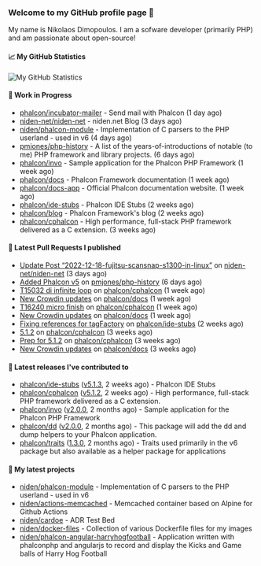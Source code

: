 ### Welcome to my GitHub profile page 👋

My name is Nikolaos Dimopoulos. I am a sofware developer (primarily PHP) and am passionate about open-source!

#### 📈 My GitHub Statistics

![My GitHub Statistics](https://github-readme-stats.vercel.app/api?username=niden&show_icons=true&count_private=true&hide_title=true&theme=transparent)

#### 👷 Work in Progress

- [phalcon/incubator-mailer](https://github.com/phalcon/incubator-mailer) - Send mail with Phalcon (1 day ago)
- [niden-net/niden-net](https://github.com/niden-net/niden-net) - niden.net Blog (3 days ago)
- [niden/phalcon-module](https://github.com/niden/phalcon-module) - Implementation of C parsers to the PHP userland - used in v6 (4 days ago)
- [pmjones/php-history](https://github.com/pmjones/php-history) - A list of the years-of-introductions of notable (to me) PHP framework and library projects. (6 days ago)
- [phalcon/invo](https://github.com/phalcon/invo) - Sample application for the Phalcon PHP Framework (1 week ago)
- [phalcon/docs](https://github.com/phalcon/docs) - Phalcon Framework documentation (1 week ago)
- [phalcon/docs-app](https://github.com/phalcon/docs-app) - Official Phalcon documentation website. (1 week ago)
- [phalcon/ide-stubs](https://github.com/phalcon/ide-stubs) - Phalcon IDE Stubs (2 weeks ago)
- [phalcon/blog](https://github.com/phalcon/blog) - Phalcon Framework&#39;s blog (2 weeks ago)
- [phalcon/cphalcon](https://github.com/phalcon/cphalcon) - High performance, full-stack PHP framework delivered as a C extension. (3 weeks ago)

#### 🔨 Latest Pull Requests I published

- [Update Post “2022-12-18-fujitsu-scansnap-s1300-in-linux”](https://github.com/niden-net/niden-net/pull/36) on [niden-net/niden-net](https://github.com/niden-net/niden-net) (3 days ago)
- [Added Phalcon v5](https://github.com/pmjones/php-history/pull/43) on [pmjones/php-history](https://github.com/pmjones/php-history) (6 days ago)
- [T15032 di infinite loop](https://github.com/phalcon/cphalcon/pull/16242) on [phalcon/cphalcon](https://github.com/phalcon/cphalcon) (1 week ago)
- [New Crowdin updates](https://github.com/phalcon/docs/pull/3116) on [phalcon/docs](https://github.com/phalcon/docs) (1 week ago)
- [T16240 micro finish](https://github.com/phalcon/cphalcon/pull/16241) on [phalcon/cphalcon](https://github.com/phalcon/cphalcon) (1 week ago)
- [New Crowdin updates](https://github.com/phalcon/docs/pull/3115) on [phalcon/docs](https://github.com/phalcon/docs) (1 week ago)
- [Fixing references for tagFactory](https://github.com/phalcon/ide-stubs/pull/83) on [phalcon/ide-stubs](https://github.com/phalcon/ide-stubs) (2 weeks ago)
- [5.1.2](https://github.com/phalcon/cphalcon/pull/16236) on [phalcon/cphalcon](https://github.com/phalcon/cphalcon) (3 weeks ago)
- [Prep for 5.1.2](https://github.com/phalcon/cphalcon/pull/16235) on [phalcon/cphalcon](https://github.com/phalcon/cphalcon) (3 weeks ago)
- [New Crowdin updates](https://github.com/phalcon/docs/pull/3113) on [phalcon/docs](https://github.com/phalcon/docs) (3 weeks ago)

#### 🔭 Latest releases I've contributed to

- [phalcon/ide-stubs](https://github.com/phalcon/ide-stubs) ([v5.1.3](https://github.com/phalcon/ide-stubs/releases/tag/v5.1.3), 2 weeks ago) - Phalcon IDE Stubs
- [phalcon/cphalcon](https://github.com/phalcon/cphalcon) ([v5.1.2](https://github.com/phalcon/cphalcon/releases/tag/v5.1.2), 2 weeks ago) - High performance, full-stack PHP framework delivered as a C extension.
- [phalcon/invo](https://github.com/phalcon/invo) ([v2.0.0](https://github.com/phalcon/invo/releases/tag/v2.0.0), 2 months ago) - Sample application for the Phalcon PHP Framework
- [phalcon/dd](https://github.com/phalcon/dd) ([v2.0.0](https://github.com/phalcon/dd/releases/tag/v2.0.0), 2 months ago) - This package will add the dd and dump helpers to your Phalcon application.
- [phalcon/traits](https://github.com/phalcon/traits) ([1.3.0](https://github.com/phalcon/traits/releases/tag/1.3.0), 2 months ago) - Traits used primarily in the v6 package but also available as a helper package for applications

#### 🌱 My latest projects

- [niden/phalcon-module](https://github.com/niden/phalcon-module) - Implementation of C parsers to the PHP userland - used in v6
- [niden/actions-memcached](https://github.com/niden/actions-memcached) - Memcached container based on Alpine for Github Actions
- [niden/cardoe](https://github.com/niden/cardoe) - ADR Test Bed
- [niden/docker-files](https://github.com/niden/docker-files) - Collection of various Dockerfile files for my images
- [niden/phalcon-angular-harryhogfootball](https://github.com/niden/phalcon-angular-harryhogfootball) - Application written with phalconphp and angularjs to record and display the Kicks and Game balls of Harry Hog Football



